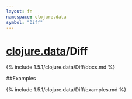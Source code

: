 ```yaml
---
layout: fn
namespace: clojure.data
symbol: "Diff"
---
```


# [clojure.data](../)/Diff

{% include 1.5.1/clojure.data/Diff/docs.md %}

##Examples

{% include 1.5.1/clojure.data/Diff/examples.md %}

